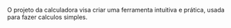 O projeto da calculadora visa criar uma ferramenta intuitiva e prática, usada para fazer calculos simples.
